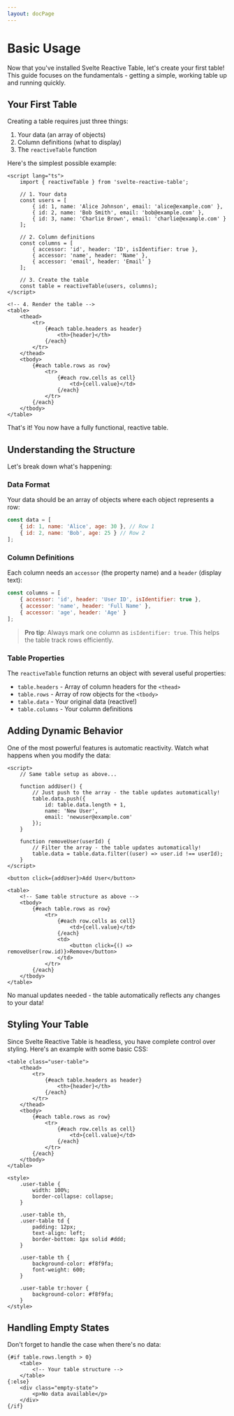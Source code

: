 ```yaml
---
layout: docPage
---
```


<script lang="ts">
	import { reactiveBreadcrumb } from '$shared/lib/breadcrumb.svelte'
	import { BookOpen } from '@lucide/svelte';

	const breadcrumb = reactiveBreadcrumb();
	breadcrumb.setItems([
		{
			icon: BookOpen, 
			href: '/docs/introduction'
		},
		{
			title: 'Core Concepts',
		},
		{
			title: 'Basic Usage'
		}
	])
</script>

# Basic Usage

Now that you've installed Svelte Reactive Table, let's create your first table! This guide focuses on the fundamentals - getting a simple, working table up and running quickly.

## Your First Table

Creating a table requires just three things:

1. Your data (an array of objects)
2. Column definitions (what to display)
3. The `reactiveTable` function

Here's the simplest possible example:

```svelte
<script lang="ts">
	import { reactiveTable } from 'svelte-reactive-table';

	// 1. Your data
	const users = [
		{ id: 1, name: 'Alice Johnson', email: 'alice@example.com' },
		{ id: 2, name: 'Bob Smith', email: 'bob@example.com' },
		{ id: 3, name: 'Charlie Brown', email: 'charlie@example.com' }
	];

	// 2. Column definitions
	const columns = [
		{ accessor: 'id', header: 'ID', isIdentifier: true },
		{ accessor: 'name', header: 'Name' },
		{ accessor: 'email', header: 'Email' }
	];

	// 3. Create the table
	const table = reactiveTable(users, columns);
</script>

<!-- 4. Render the table -->
<table>
	<thead>
		<tr>
			{#each table.headers as header}
				<th>{header}</th>
			{/each}
		</tr>
	</thead>
	<tbody>
		{#each table.rows as row}
			<tr>
				{#each row.cells as cell}
					<td>{cell.value}</td>
				{/each}
			</tr>
		{/each}
	</tbody>
</table>
```

That's it! You now have a fully functional, reactive table.

## Understanding the Structure

Let's break down what's happening:

### Data Format

Your data should be an array of objects where each object represents a row:

```js
const data = [
	{ id: 1, name: 'Alice', age: 30 }, // Row 1
	{ id: 2, name: 'Bob', age: 25 } // Row 2
];
```

### Column Definitions

Each column needs an `accessor` (the property name) and a `header` (display text):

```js
const columns = [
	{ accessor: 'id', header: 'User ID', isIdentifier: true },
	{ accessor: 'name', header: 'Full Name' },
	{ accessor: 'age', header: 'Age' }
];
```

> **Pro tip**: Always mark one column as `isIdentifier: true`. This helps the table track rows efficiently.

### Table Properties

The `reactiveTable` function returns an object with several useful properties:

- `table.headers` - Array of column headers for the `<thead>`
- `table.rows` - Array of row objects for the `<tbody>`
- `table.data` - Your original data (reactive!)
- `table.columns` - Your column definitions

## Adding Dynamic Behavior

One of the most powerful features is automatic reactivity. Watch what happens when you modify the data:

```svelte
<script>
	// Same table setup as above...

	function addUser() {
		// Just push to the array - the table updates automatically!
		table.data.push({
			id: table.data.length + 1,
			name: 'New User',
			email: 'newuser@example.com'
		});
	}

	function removeUser(userId) {
		// Filter the array - the table updates automatically!
		table.data = table.data.filter((user) => user.id !== userId);
	}
</script>

<button click={addUser}>Add User</button>

<table>
	<!-- Same table structure as above -->
	<tbody>
		{#each table.rows as row}
			<tr>
				{#each row.cells as cell}
					<td>{cell.value}</td>
				{/each}
				<td>
					<button click={() => removeUser(row.id)}>Remove</button>
				</td>
			</tr>
		{/each}
	</tbody>
</table>
```

No manual updates needed - the table automatically reflects any changes to your data!

## Styling Your Table

Since Svelte Reactive Table is headless, you have complete control over styling. Here's an example with some basic CSS:

```svelte
<table class="user-table">
	<thead>
		<tr>
			{#each table.headers as header}
				<th>{header}</th>
			{/each}
		</tr>
	</thead>
	<tbody>
		{#each table.rows as row}
			<tr>
				{#each row.cells as cell}
					<td>{cell.value}</td>
				{/each}
			</tr>
		{/each}
	</tbody>
</table>

<style>
	.user-table {
		width: 100%;
		border-collapse: collapse;
	}

	.user-table th,
	.user-table td {
		padding: 12px;
		text-align: left;
		border-bottom: 1px solid #ddd;
	}

	.user-table th {
		background-color: #f8f9fa;
		font-weight: 600;
	}

	.user-table tr:hover {
		background-color: #f8f9fa;
	}
</style>
```

## Handling Empty States

Don't forget to handle the case when there's no data:

```svelte
{#if table.rows.length > 0}
	<table>
		<!-- Your table structure -->
	</table>
{:else}
	<div class="empty-state">
		<p>No data available</p>
	</div>
{/if}
```
